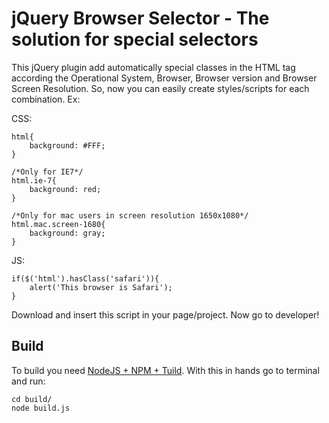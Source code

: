 # jQuery Browser Selector - The solution for special selectors

This jQuery plugin add automatically special classes in the HTML tag according the Operational System, Browser, Browser version and Browser Screen Resolution. So, now you can easily create styles/scripts for each combination. Ex:

CSS:

	html{
		background: #FFF;
	}
	
	/*Only for IE7*/
	html.ie-7{
		background: red;
	}
	
	/*Only for mac users in screen resolution 1650x1080*/
	html.mac.screen-1680{
		background: gray;
	}

JS:

	if($('html').hasClass('safari')){
		alert('This browser is Safari');
	}

Download and insert this script in your page/project. Now go to developer!

Build
------------

To build you need [NodeJS + NPM + Tuild](https://gist.github.com/866799). With this in hands go to terminal and run:

	cd build/
	node build.js